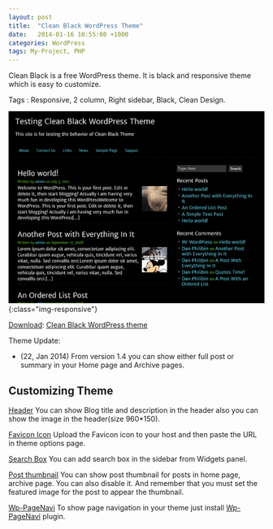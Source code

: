 ```yaml
---
layout: post
title:  "Clean Black WordPress Theme"
date:   2014-01-16 10:55:00 +1000
categories: WordPress
tags: My-Project, PHP
---
```


Clean Black is a free WordPress theme. It is black and responsive theme which is easy to customize.

Tags : Responsive, 2 column, Right sidebar, Black, Clean Design.

![](/assets/post-images/2014/cleanblack-wordpress-theme.png){:class="img-responsive"}

<span style="text-decoration: underline;">Download</span>: <a href="http://wordpress.org/themes/clean-black">Clean Black WordPress theme</a>

Theme Update:
* (22, Jan 2014) From version 1.4 you can show either full post or summary in your Home page and Archive pages.
<h2>Customizing Theme</h2>
<span style="text-decoration: underline;">Header</span>
You can show Blog title and description in the header also you can show the image in the header(size 960*150).

<span style="text-decoration: underline;">Favicon Icon</span>
Upload the Favicon icon to your host and then paste the URL in theme options page.

<span style="text-decoration: underline;">Search Box</span>
You can add search box in the sidebar from Widgets panel.

<span style="text-decoration: underline;">Post thumbnail</span>
You can show post thumbnail for posts in home page, archive page. You can also disable it. And remember that you must set the featured image for the post to appear the thumbnail.

<span style="text-decoration: underline;">Wp-PageNavi</span>
To show page navigation in your theme just install <a href="http://wordpress.org/plugins/wp-pagenavi/">Wp-PageNavi</a> plugin.
